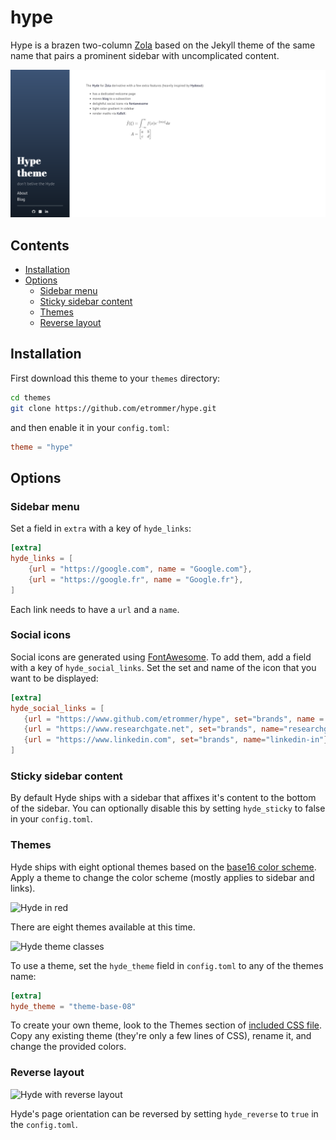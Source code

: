 # hype
Hype is a brazen two-column [Zola](https://github.com/getzola/zola) based on the Jekyll theme of the same name that pairs a prominent sidebar with uncomplicated content.

![Hype screenshot](https://raw.githubusercontent.com/etrommer/hype/master/screenshot.png)


## Contents

- [Installation](#installation)
- [Options](#options)
  - [Sidebar menu](#sidebar-menu)
  - [Sticky sidebar content](#sticky-sidebar-content)
  - [Themes](#themes)
  - [Reverse layout](#reverse-layout)

## Installation
First download this theme to your `themes` directory:

```bash
cd themes
git clone https://github.com/etrommer/hype.git
```
and then enable it in your `config.toml`:

```toml
theme = "hype"
```

## Options

### Sidebar menu
Set a field in `extra` with a key of `hyde_links`:
```toml
[extra]
hyde_links = [
    {url = "https://google.com", name = "Google.com"},
    {url = "https://google.fr", name = "Google.fr"},
]
```
Each link needs to have a `url` and a `name`.

### Social icons
Social icons are generated using [FontAwesome](https://fontawesome.com). To add them, add a field with a key of `hyde_social_links`. Set the set and name of the icon that you want to be displayed:
```toml
[extra]
hyde_social_links = [
   {url = "https://www.github.com/etrommer/hype", set="brands", name = "github"},
   {url = "https://www.researchgate.net", set="brands", name="researchgate"},
   {url = "https://www.linkedin.com", set="brands", name="linkedin-in"},
]
```

### Sticky sidebar content
By default Hyde ships with a sidebar that affixes it's content to the bottom of the sidebar. You can optionally disable this by setting `hyde_sticky` to false in your `config.toml`.

### Themes
Hyde ships with eight optional themes based on the [base16 color scheme](https://github.com/chriskempson/base16). Apply a theme to change the color scheme (mostly applies to sidebar and links).

![Hyde in red](https://f.cloud.github.com/assets/98681/1831229/42b0b354-7384-11e3-8462-31b8df193fe5.png)

There are eight themes available at this time.

![Hyde theme classes](https://f.cloud.github.com/assets/98681/1817044/e5b0ec06-6f68-11e3-83d7-acd1942797a1.png)

To use a theme, set the `hyde_theme` field in `config.toml` to any of the themes name:

```toml
[extra]
hyde_theme = "theme-base-08"
```

To create your own theme, look to the Themes section of [included CSS file](https://github.com/poole/hyde/blob/master/public/css/hyde.css). Copy any existing theme (they're only a few lines of CSS), rename it, and change the provided colors.

### Reverse layout

![Hyde with reverse layout](https://f.cloud.github.com/assets/98681/1831230/42b0d3ac-7384-11e3-8d54-2065afd03f9e.png)

Hyde's page orientation can be reversed by setting `hyde_reverse` to `true` in the `config.toml`.
